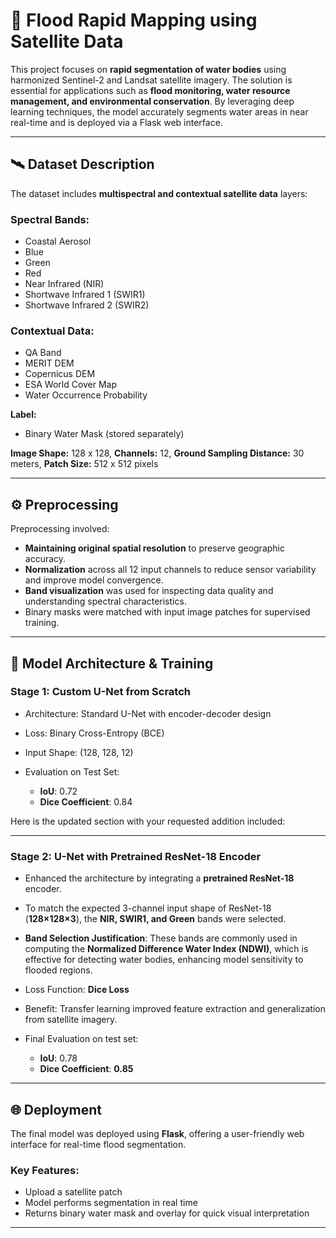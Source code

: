 
# 🌊 Flood Rapid Mapping using Satellite Data

This project focuses on **rapid segmentation of water bodies** using harmonized Sentinel-2 and Landsat satellite imagery. The solution is essential for applications such as **flood monitoring, water resource management, and environmental conservation**. By leveraging deep learning techniques, the model accurately segments water areas in near real-time and is deployed via a Flask web interface.

---

## 🛰 Dataset Description

The dataset includes **multispectral and contextual satellite data** layers:

### Spectral Bands:

* Coastal Aerosol
* Blue
* Green
* Red
* Near Infrared (NIR)
* Shortwave Infrared 1 (SWIR1)
* Shortwave Infrared 2 (SWIR2)

### Contextual Data:

* QA Band
* MERIT DEM
* Copernicus DEM
* ESA World Cover Map
* Water Occurrence Probability

**Label:**

* Binary Water Mask (stored separately)

**Image Shape:** 128 x 128,
**Channels:** 12,
**Ground Sampling Distance:** 30 meters,
**Patch Size:** 512 x 512 pixels

---

## ⚙️ Preprocessing

Preprocessing involved:

* **Maintaining original spatial resolution** to preserve geographic accuracy.
* **Normalization** across all 12 input channels to reduce sensor variability and improve model convergence.
* **Band visualization** was used for inspecting data quality and understanding spectral characteristics.
* Binary masks were matched with input image patches for supervised training.

---

## 🧠 Model Architecture & Training

### Stage 1: Custom U-Net from Scratch

* Architecture: Standard U-Net with encoder-decoder design
* Loss: Binary Cross-Entropy (BCE)
* Input Shape: (128, 128, 12)
* Evaluation on Test Set:

  * **IoU**: 0.72
  * **Dice Coefficient**: 0.84
 
Here is the updated section with your requested addition included:

---

### Stage 2: U-Net with Pretrained ResNet-18 Encoder

* Enhanced the architecture by integrating a **pretrained ResNet-18** encoder.
* To match the expected 3-channel input shape of ResNet-18 (**128×128×3**), the **NIR, SWIR1, and Green** bands were selected.
* **Band Selection Justification**: These bands are commonly used in computing the **Normalized Difference Water Index (NDWI)**, which is effective for detecting water bodies, enhancing model sensitivity to flooded regions.
* Loss Function: **Dice Loss**
* Benefit: Transfer learning improved feature extraction and generalization from satellite imagery.
* Final Evaluation on test set:

  * **IoU**: 0.78
  * **Dice Coefficient**: **0.85**

---

## 🌐 Deployment

The final model was deployed using **Flask**, offering a user-friendly web interface for real-time flood segmentation.

### Key Features:

* Upload a satellite patch
* Model performs segmentation in real time
* Returns binary water mask and overlay for quick visual interpretation

---
